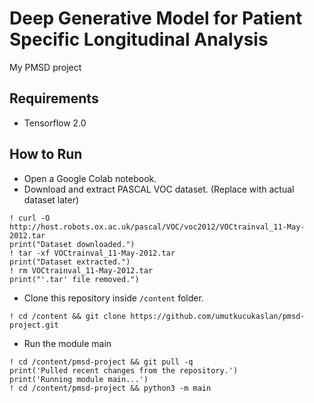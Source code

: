 
# Deep Generative Model for Patient Specific Longitudinal Analysis

My PMSD project

## Requirements
* Tensorflow 2.0

## How to Run
* Open a Google Colab notebook. 
* Download and extract PASCAL VOC dataset. (Replace with actual dataset later)
```
! curl -O http://host.robots.ox.ac.uk/pascal/VOC/voc2012/VOCtrainval_11-May-2012.tar  
print("Dataset downloaded.")
! tar -xf VOCtrainval_11-May-2012.tar
print("Dataset extracted.")
! rm VOCtrainval_11-May-2012.tar
print("'.tar' file removed.")
```
* Clone this repository inside `/content` folder.
```
! cd /content && git clone https://github.com/umutkucukaslan/pmsd-project.git
```
* Run the module main
```
! cd /content/pmsd-project && git pull -q
print('Pulled recent changes from the repository.')
print('Running module main...')
! cd /content/pmsd-project && python3 -m main
```